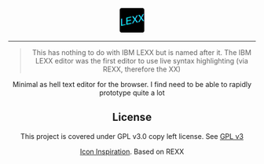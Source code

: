 <div align="center">
<img src="./public/icon.svg" height="50px" width="50px" />
<hr/>
</div>

<div align="center">

> This has nothing to do with IBM LEXX but is named after it.
> The IBM LEXX editor was the first editor to use live syntax highlighting
> (via REXX, therefore the XX)

Minimal as hell text editor for the browser. I find need to be
able to rapidly prototype quite a lot

## License
This project is covered under GPL v3.0 copy left license.
See [GPL v3](./LICENSE)

[Icon Inspiration](https://iamamainframer.blogspot.com/2021/01/writing-rexx-exec-to-create-valid-luhn.html). Based on REXX

</div>